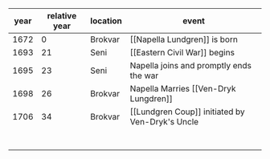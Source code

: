 |  year  | relative year |  location | event | 
| ------ | ------------- | --------- | ----- |
| 1672 | 0 | Brokvar | [[Napella Lundgren]] is born |
| 1693 | 21 | Seni | [[Eastern Civil War]] begins | 
| 1695 | 23 | Seni | Napella joins and promptly ends the war |
| 1698 | 26 | Brokvar | Napella Marries [[Ven-Dryk Lungdren]] |
| 1706 | 34 | Brokvar | [[Lundgren Coup]] initiated by Ven-Dryk's Uncle|
| | | | |
| | | | |
| | | | |
| | | | |
| | | | |
| | | | |
| | | | |